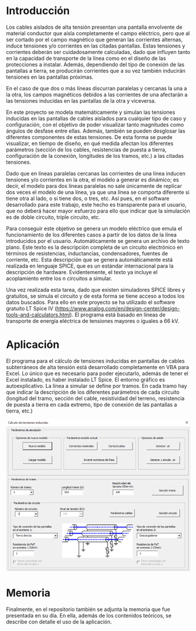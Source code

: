 # Introducción

Los cables aislados de alta tensión presentan una pantalla envolvente de material conductor que aísla completamente el campo eléctrico, pero que al ser cortado por el campo magnético que generan las corrientes alternas, induce tensiones y/o corrientes en las citadas pantallas. Estas tensiones y corrientes deberán ser cuidadosamente calculadas, dado que influyen tanto en la capacidad de transporte de la línea como en el diseño de las protecciones a instalar. Además, dependiendo del tipo de conexión de las pantallas a tierra, se producirán corrientes que a su vez también inducirán tensiones en las pantallas próximas.

En el caso de que dos o más líneas discurran paralelas y cercanas la una a la otra, los campos magnéticos debidos a las corrientes de una afectarán a las tensiones inducidas en las pantallas de la otra y viceversa.

En este proyecto se modela matemáticamente y simulan las tensiones inducidas en las pantallas de cables aislados para cualquier tipo de caso y
configuración, con el objetivo de poder visualizar tanto magnitudes como ángulos de desfase entre ellas. Además, también se pueden desglosar las diferentes componentes de estas tensiones. De esta forma se puede visualizar, en tiempo de diseño, en qué medida afectan los diferentes parámetros (sección de los cables, resistencias de puesta a tierra, configuración de la conexión, longitudes de los tramos, etc.) a las citadas tensiones.

Dado que en líneas paralelas cercanas las corrientes de una línea inducen tensiones y/o corrientes en la otra, el modelo a generar es dinámico; es decir, el modelo para dos líneas paralelas no sale únicamente de replicar dos veces el modelo de una línea, ya que una línea se comporta diferente si tiene otra al lado, o si tiene dos, o tres, etc. Así pues, en el software desarrollado para este trabajo, este hecho es transparente para el usuario, que no deberá hacer mayor esfuerzo para ello que indicar que la simulación es de doble circuito, triple circuito, etc.

Para conseguir este objetivo se genera un modelo eléctrico que emula el funcionamiento de los diferentes casos a partir de los datos de la línea introducidos por el usuario. Automáticamente se genera un archivo de texto plano. Este texto es la descripción completa de un circuito electrónico en términos de resistencias, inductancias, condensadores, fuentes de corriente, etc. Esta descripción que se genera automáticamente está realizada en lenguaje SPICE, que es un estándar internacional para la descripción de hardware. Evidentemente, el texto ya incluye el acoplamiento entre los n circuitos a simular.

Una vez realizada esta tarea, dado que existen simuladores SPICE libres y gratuitos, se simula el circuito y de esta forma se tiene acceso a todos los datos buscados. Para ello en este proyecto se ha utilizado el software gratuito LT Spice IV (https://www.analog.com/en/design-center/design-tools-and-calculators.html). El programa está basado en líneas de transporte de energía eléctrica de tensiones mayores o iguales a 66 kV.

# Aplicación

El programa para el cálculo de tensiones inducidas en pantallas de cables subterráneos de alta tensión está desarrollado completamente en VBA para Excel. Lo único que es necesario para poder ejecutarlo, además de tener el Excel instalado, es haber instalado LT Spice. El entorno gráfico es autoexplicativo. La línea a simular se define por tramos. En cada tramo hay que indicar la descripción de los diferentes parámetros de cada circuito (longitud del tramo, sección del cable, resistividad del terreno, resistencia de puesta a tierra en cada extremo, tipo de conexión de las pantallas a tierra, etc.)

![alt text](SVC_snapshot.png "Title")

# Memoria

Finalmente, en el repositorio también se adjunta la memoria que fue presentada en su día. En ella, además de los contenidos teóricos, se describe con detalle el uso de la aplicación.
